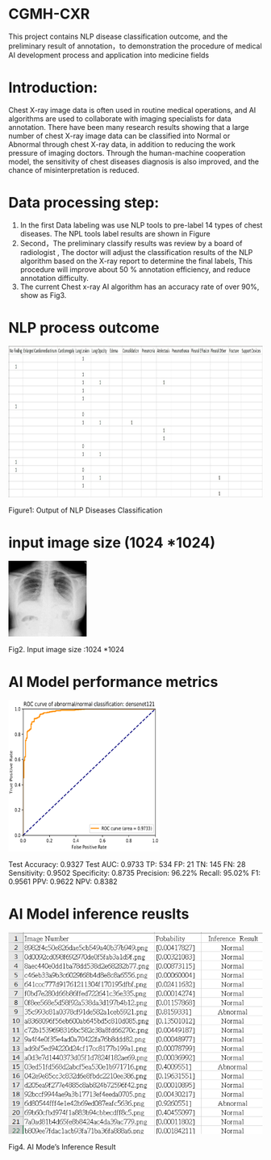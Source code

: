 # CGMH-CXR
This project contains NLP disease classification outcome, and the preliminary result of annotation，to demonstration the procedure of medical AI development process and application into medicine fields  


# Introduction:

Chest X-ray image data is often used in routine medical operations, and AI algorithms are used to collaborate with imaging specialists for data annotation. There have been many research results showing that a large number of chest X-ray image data can be classified  into  Normal  or Abnormal through chest X-ray data, in addition to reducing the work pressure of imaging doctors. Through the human-machine cooperation model, the sensitivity of chest diseases diagnosis is also improved, and the chance of misinterpretation is reduced.

# Data processing step:

1.	In the first Data labeling was use NLP tools to pre-label 14 types of chest diseases. The NPL tools label results are shown in Figure 
2.	Second，The preliminary classify results was review by a board of radiologist , The doctor will adjust the classification results of 
    the NLP algorithm based on the X-ray report  to determine the final labels, This procedure will improve about 50 % annotation 
    efficiency, and reduce annotation difficulty.
3.	The current Chest x-ray AI algorithm has an accuracy rate of over 90%, show as Fig3.



# NLP process outcome  
<img src= https://github.com/cgmhaicenter/CGMH-CXR/blob/master/disease%20classification.jpg height="300" width="600" />

Figure1: Output of NLP Diseases Classification 

# input image size (1024 *1024) 
<img src= https://github.com/cgmhaicenter/CGMH-CXR/blob/master/chest%20x-ray-example.png height="150" width="155" />

Fig2. Input image size :1024 *1024

# AI Model performance metrics

<img src= https://github.com/cgmhaicenter/CGMH-CXR/blob/master/metric.png height="300" width="300" />

Test Accuracy: 0.9327  Test AUC: 0.9733  TP: 534  FP: 21  TN: 145  FN: 28 Sensitivity: 0.9502  Specificity: 0.8735 Precision: 96.22%  Recall: 95.02%  F1: 0.9561 PPV: 0.9622  NPV: 0.8382


# AI Model inference reuslts

<img src= https://github.com/cgmhaicenter/CGMH-CXR/blob/master/inference_result.png height="400" width="700" />

Fig4. AI Mode’s Inference Result 
